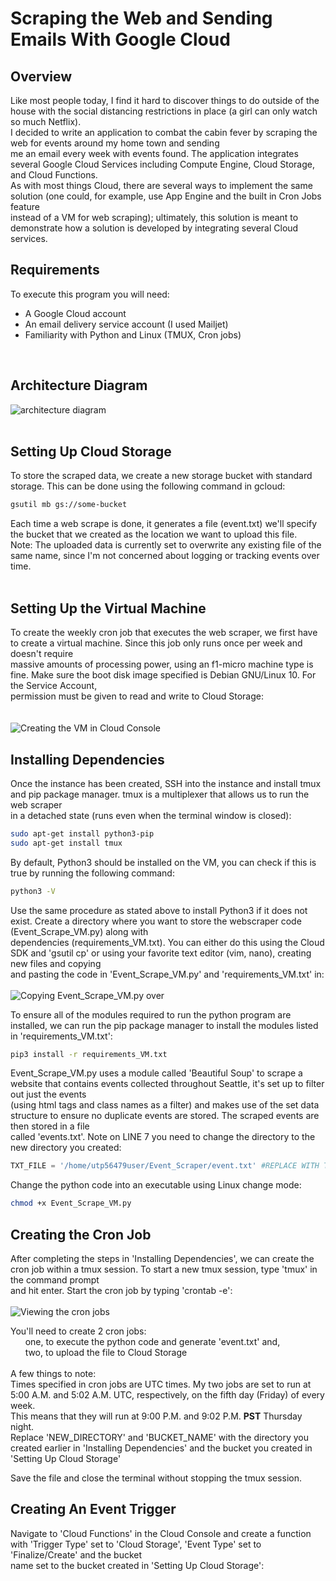 # Scraping the Web and Sending Emails With Google Cloud

## Overview
Like most people today, I find it hard to discover things to do outside of the house with the social distancing restrictions in place (a girl can only watch so much Netflix). <br/> I decided to write an application to combat the cabin fever by scraping the web for events around my home town and sending <br/>
me an email every week with events found. The application integrates several Google Cloud Services including Compute Engine, Cloud Storage, and Cloud Functions. <br/>
As with most things Cloud, there are several ways to implement the same solution (one could, for example, use App Engine and the built in Cron Jobs feature <br/>
instead of a VM for web scraping); ultimately, this solution is meant to demonstrate how a solution is developed by integrating several Cloud services.

## Requirements
To execute this program you will need:
- A Google Cloud account
- An email delivery service account (I used Mailjet)  
- Familiarity with Python and Linux (TMUX, Cron jobs)

<br/>

## Architecture Diagram <br/>
![architecture diagram](https://drive.google.com/uc?export=view&id=1nkhoop7bb8wDr8_b8Q_gng5VKIBkSvkh)
<br/><br/>

## Setting Up Cloud Storage
To store the scraped data, we create a new storage bucket with standard storage. This can be done using the following command in gcloud: <br/>

```bash
gsutil mb gs://some-bucket
```
Each time a web scrape is done, it generates a file (event.txt) we'll specify the bucket that we created as the location we want to upload this file. <br/>
Note: The uploaded data is currently set to overwrite any existing file of the same name, since I'm not concerned about logging or tracking events over time. <br/><br/>

## Setting Up the Virtual Machine
To create the weekly cron job that executes the web scraper, we first have to create a virtual machine. Since this job only runs once per week and doesn't require <br/>
massive amounts of processing power, using an f1-micro machine type is fine. Make sure the boot disk image specified is Debian GNU/Linux 10. For the Service Account, <br/> permission must be given to read and write to Cloud Storage:  <br/><br/><br/>
![Creating the VM in Cloud Console](https://drive.google.com/uc?export=view&id=1VEvL5zzT_Yp6aorTQCIQ50VTgrQ324Ut)

## Installing Dependencies
Once the instance has been created, SSH into the instance and install tmux and pip package manager. tmux is a multiplexer that allows us to run the web scraper <br/>
in a detached state (runs even when the terminal window is closed):

```bash
sudo apt-get install python3-pip
sudo apt-get install tmux
```
By default, Python3 should be installed on the VM, you can check if this is true by running the following command:

```bash
python3 -V
```
Use the same procedure as stated above to install Python3 if it does not exist. Create a directory where you want to store the webscraper code (Event_Scrape_VM.py) along with <br/>
dependencies (requirements_VM.txt). You can either do this using the Cloud SDK and 'gsutil cp' or using your favorite text editor (vim, nano), creating new files and copying <br/>
and pasting the code in 'Event_Scrape_VM.py' and 'requirements_VM.txt' in: <br/> <br/>
![Copying Event_Scrape_VM.py over](https://drive.google.com/uc?export=view&id=18-wc4LBperOFjg70KK2YwjiA7lR7-Sou)

To ensure all of the modules required to run the python program are installed, we can run the pip package manager to install the modules listed in 'requirements_VM.txt':

```bash
pip3 install -r requirements_VM.txt
```
Event_Scrape_VM.py uses a module called 'Beautiful Soup' to scrape a website that contains events collected throughout Seattle, it's set up to filter out just the events <br/> (using html tags and class names as a filter) and makes use of the set data structure to ensure no duplicate events are stored. The scraped events are then stored in a file <br/> called 'events.txt'. Note on LINE 7 you need to change the directory to the new directory you created:

```python
TXT_FILE = '/home/utp56479user/Event_Scraper/event.txt' #REPLACE WITH THE DIRECTORY YOU CREATED
```

Change the python code into an executable using Linux change mode:

```bash
chmod +x Event_Scrape_VM.py
```

## Creating the Cron Job
After completing the steps in 'Installing Dependencies', we can create the cron job within a tmux session. To start a new tmux session, type 'tmux' in the command prompt <br/> 
and hit enter. Start the cron job by typing 'crontab -e':<br/>
<br/>
![Viewing the cron jobs](https://drive.google.com/uc?export=view&id=1mAXzxUnGBPdcCe_CL-hibv2UlpsaFVcB)

You'll need to create 2 cron jobs: <br/>
&nbsp;&nbsp;&nbsp;&nbsp;&nbsp;&nbsp;one, to execute the python code and generate 'event.txt' and, <br/>
&nbsp;&nbsp;&nbsp;&nbsp;&nbsp;&nbsp;two, to upload the file to Cloud Storage
<br/>
<br/>
A few things to note: <br/>
Times specified in cron jobs are UTC times. My two jobs are set to run at 5:00 A.M. and 5:02 A.M. UTC, respectively, on the fifth day (Friday) of every week. <br/>
This means that they will run at 9:00 P.M. and 9:02 P.M. <strong>PST</strong> Thursday night. <br/>
Replace 'NEW_DIRECTORY' and 'BUCKET_NAME' with the directory you created earlier in 'Installing Dependencies' and the bucket you created in 'Setting Up Cloud Storage' <br/>

Save the file and close the terminal without stopping the tmux session.

## Creating An Event Trigger
Navigate to 'Cloud Functions' in the Cloud Console and create a function with 'Trigger Type' set to 'Cloud Storage', 'Event Type' set to 'Finalize/Create' and the bucket <br/>
name set to the bucket created in 'Setting Up Cloud Storage':




